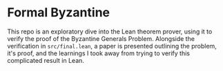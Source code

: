 # Formal Byzantine

This repo is an exploratory dive into the Lean theorem prover, using it to verify the proof of the Byzantine Generals Problem. Alongside the verification in `src/final.lean`, a paper is presented outlining the problem, it's proof, and the learnings I took away from trying to verify this complicated result in Lean.
